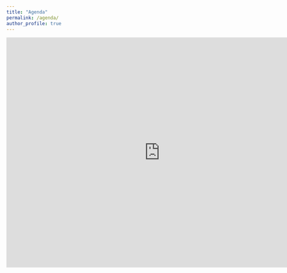 ```yaml
---
title: "Agenda"
permalink: /agenda/
author_profile: true
---
```


<html>
<iframe src="https://calendar.google.com/calendar/embed?height=600&amp;wkst=1&amp;bgcolor=%23FFFFFF&amp;src=sebastien.mosser%40gmail.com&amp;color=%2328754E&amp;src=i3duhqulnf42qfj8m59285hdn4%40group.calendar.google.com&amp;color=%23B1440E&amp;src=fuasrec79vdf65boonfmo9cn5k%40group.calendar.google.com&amp;color=%23182C57&amp;src=p%23weeknum%40group.v.calendar.google.com&amp;color=%23853104&amp;ctz=America%2FToronto" style="border-width:0" width="800" height="600" frameborder="0" scrolling="no"></iframe>
<html>
